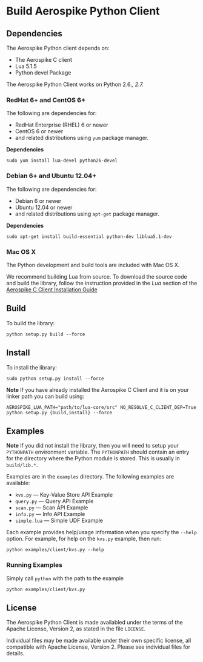 # Build Aerospike Python Client

## Dependencies

The Aerospike Python client depends on:

- The Aerospike C client 
- Lua 5.1.5
- Python devel Package

The Aerospike Python Client works on Python 2.6.*, 2.7.* 

### RedHat 6+ and CentOS 6+

The following are dependencies for:

- RedHat Enterprise (RHEL) 6 or newer 
- CentOS 6 or newer 
- and related distributions using `yum` package manager.

**Dependencies**

	sudo yum install lua-devel python26-devel


### Debian 6+ and Ubuntu 12.04+

The following are dependencies for:

- Debian 6 or newer 
- Ubuntu 12.04 or newer 
- and related distributions using `apt-get` package manager.

**Dependencies**

	sudo apt-get install build-essential python-dev liblua5.1-dev


### Mac OS X

The Python development and build tools are included with Mac OS X.

We recommend building Lua from source. To download the source code and build the library, follow the instruction provided in the _Lua_ section of the [Aerospike C Client Installation Guide](http://aerospike.com/docs/client/c/install/macosx.html#lua)

## Build

To build the library:

	python setup.py build --force

## Install

To install the library:

	sudo python setup.py install --force

**Note** If you have already installed the Aerospike C Client and it is on your linker path you can build using:

    AEROSPIKE_LUA_PATH="path/to/lua-core/src" NO_RESOLVE_C_CLIENT_DEP=True python setup.py {build,install} --force


## Examples

**Note** If you did not install the library, then you will need to setup your `PYTHONPATH` environment variable. The `PYTHONPATH` should contain an entry for the directory where the Python module is stored. This is usually in `build/lib.*`.


Examples are in the `examples` directory. The following examples are available:

* `kvs.py` — Key-Value Store API Example
* `query.py` — Query API Example
* `scan.py` — Scan API Example
* `info.py` — Info API Example
* `simple.lua` — Simple UDF Example

Each example provides help/usage information when you specify the `--help` option. For example, for help on the `kvs.py` example, then run:

	python examples/client/kvs.py --help


### Running Examples

Simply call `python` with the path to the example

	python examples/client/kvs.py


## License

The Aerospike Python Client is made availabled under the terms of the Apache License, Version 2, as stated in the file `LICENSE`.

Individual files may be made available under their own specific license, 
all compatible with Apache License, Version 2. Please see individual files for details.
